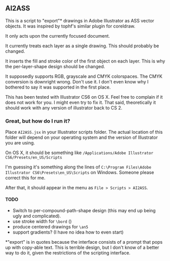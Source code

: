 ## AI2ASS ##
This is a script to "export"\* drawings in Adobe Illustrator as ASS vector objects. It was inspired by tophf's similar plugin for coreldraw.

It only acts upon the currently focused document.

It currently treats each layer as a single drawing. This should probably be changed.

It inserts the fill and stroke color of the first object on each layer. This is why the per-layer-shape design should be changed.

It supposedly supports RGB, grayscale and CMYK colorspaces. The CMYK conversion is downright wrong. Don't use it. I don't even know why I bothered to say it was supported in the first place.

This has been tested with Illustrator CS6 on OS X. Feel free to complain if it does not work for you. I might even try to fix it. That said, theoretically it should work with any version of illustrator back to CS 2.

### Great, but how do I run it? ###

Place `AI2ASS.jsx` in your Illustrator scripts folder. The actual location of this folder will depend on your operating system and the version of Illustrator you are using.

On OS X, it should be something like `/Applications/Adobe Illustrator CS6/Presets/en_US/Scripts`

I'm guessing it's something along the lines of `C:\Program Files\Adobe Illustrator CS6\Presets\en_US\Scripts` on Windows. Someone please correct this for me.

After that, it should appear in the menu as `File > Scripts > AI2ASS`.

#### TODO ####
- Switch to per-compound-path-shape design (this may end up being ugly and complicated).
- use stroke width for `\bord` ()
- produce centered drawings for `\an5`
- support gradients? (I have no idea how to even start)

\*"export" is in quotes because the interface consists of a prompt that pops up with copy-able text. This is terrible design, but I don't know of a better way to do it, given the restrictions of the scripting interface.
